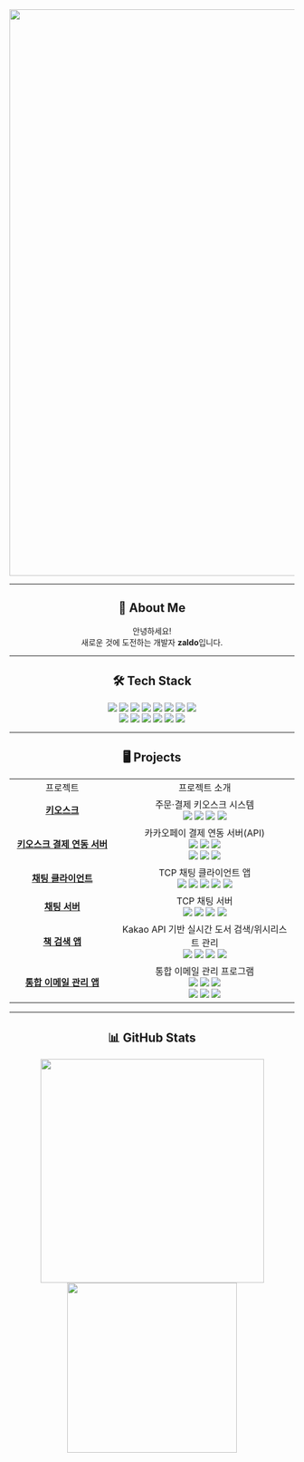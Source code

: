 <div align="center">

<img src="https://capsule-render.vercel.app/api?type=waving&color=gradient&height=160&section=header&text=Zaldo's%20GitHub&fontSize=30&fontAlignY=35" width="1000"/>

---

## 👋 About Me

안녕하세요!  
새로운 것에 도전하는 개발자 **zaldo**입니다.

---

## 🛠️ Tech Stack

<img src="https://img.shields.io/badge/C%23-239120?style=flat-square&logo=c-sharp&logoColor=white"/>
<img src="https://img.shields.io/badge/C++-00599C?style=flat-square&logo=cplusplus&logoColor=white"/>
<img src="https://img.shields.io/badge/Java-007396?style=flat-square&logo=java&logoColor=white"/>
<img src="https://img.shields.io/badge/.NET-512BD4?style=flat-square&logo=dotnet&logoColor=white"/>
<img src="https://img.shields.io/badge/Spring-6DB33F?style=flat-square&logo=spring&logoColor=white"/>
<img src="https://img.shields.io/badge/SQLite-003B57?style=flat-square&logo=sqlite&logoColor=white"/>
<img src="https://img.shields.io/badge/MySQL-4479A1?style=flat-square&logo=mysql&logoColor=white"/>
<img src="https://img.shields.io/badge/MSSQL-CC2927?style=flat-square&logo=microsoftsqlserver&logoColor=white"/>
<br>
<img src="https://img.shields.io/badge/Visual%20Studio-5C2D91?style=flat-square&logo=visualstudio&logoColor=white"/>
<img src="https://img.shields.io/badge/VSCode-007ACC?style=flat-square&logo=visualstudiocode&logoColor=white"/>
<img src="https://img.shields.io/badge/IntelliJ%20IDEA-000000?style=flat-square&logo=intellijidea&logoColor=white"/>
<img src="https://img.shields.io/badge/Eclipse-2C2255?style=flat-square&logo=eclipseide&logoColor=white"/>
<img src="https://img.shields.io/badge/Git-F05032?style=flat-square&logo=git&logoColor=white"/>
<img src="https://img.shields.io/badge/GitHub-181717?style=flat-square&logo=github&logoColor=white"/>


---
<div align="center">

## 🖥️ Projects

<table>
  <tr>
    <td align="center" width="255">
      프로젝트
    </td>
    <td align="center" width="440">
      프로젝트 소개
    </td>
  </tr>
  <tr>
    <td align="center">
      <a href="https://github.com/zaldo232/kioskApp"><b>키오스크</b></a>
    </td>
    <td align="center">
      주문·결제 키오스크 시스템<br>
      <img src="https://img.shields.io/badge/WPF-0078D7?style=flat-square&logo=windows&logoColor=white"/>
      <img src="https://img.shields.io/badge/.NET8-512BD4?style=flat-square&logo=dotnet&logoColor=white"/>
      <img src="https://img.shields.io/badge/MVVM-0052CC?style=flat-square"/>
      <img src="https://img.shields.io/badge/SQLite-003B57?style=flat-square&logo=sqlite&logoColor=white"/>
    </td>
  </tr>
  
  <tr>
    <td align="center">
      <a href="https://github.com/zaldo232/KioskPayApiServer"><b>키오스크 결제 연동 서버</b></a><br>
    </td>
    <td align="center">
      카카오페이 결제 연동 서버(API)<br>
      <img src="https://img.shields.io/badge/.NET8-512BD4?style=flat-square&logo=dotnet&logoColor=white"/>
      <img src="https://img.shields.io/badge/REST%20API-00C7AE?style=flat-square"/>
      <img src="https://img.shields.io/badge/Minimal%20API-009688?style=flat-square"/>
      <br>
      <img src="https://img.shields.io/badge/SQLite-003B57?style=flat-square&logo=sqlite&logoColor=white"/>
      <img src="https://img.shields.io/badge/KakaoPay-FFEB00?style=flat-square"/>
      <img src="https://img.shields.io/badge/Server-546E7A?style=flat-square"/>
    </td>
  </tr>
  
  <tr>
    <td align="center">
      <a href="https://github.com/zaldo232/TcpChatClient"><b>채팅 클라이언트</b></a><br>
    </td>
    <td align="center">
      TCP 채팅 클라이언트 앱 <br>
      <img src="https://img.shields.io/badge/WPF-0078D7?style=flat-square&logo=windows&logoColor=white"/>
      <img src="https://img.shields.io/badge/.NET8-512BD4?style=flat-square&logo=dotnet&logoColor=white"/>
      <img src="https://img.shields.io/badge/MVVM-0052CC?style=flat-square"/>
      <img src="https://img.shields.io/badge/TCP-228B22?style=flat-square"/>
      <img src="https://img.shields.io/badge/Socket-2962FF?style=flat-square"/>
    </td>
  </tr>
  <tr>
    <td align="center">
      <a href="https://github.com/zaldo232/TcpChatServer"><b>채팅 서버</b></a><br>
    </td>
    <td align="center">
      TCP 채팅 서버 <br>
      <img src="https://img.shields.io/badge/.NET8-512BD4?style=flat-square&logo=dotnet&logoColor=white"/>
      <img src="https://img.shields.io/badge/TCP-228B22?style=flat-square"/>
      <img src="https://img.shields.io/badge/Socket-2962FF?style=flat-square"/>
      <img src="https://img.shields.io/badge/Server-546E7A?style=flat-square"/>
    </td>
  </tr>
  <tr>
    <td align="center">
      <a href="https://github.com/zaldo232/booksearchApp"><b>책 검색 앱</b></a><br>
    </td>
    <td align="center">
      Kakao API 기반 실시간 도서 검색/위시리스트 관리<br>
      <img src="https://img.shields.io/badge/WPF-0078D7?style=flat-square&logo=windows&logoColor=white"/>
      <img src="https://img.shields.io/badge/.NET8-512BD4?style=flat-square&logo=dotnet&logoColor=white"/>
      <img src="https://img.shields.io/badge/MVVM-0052CC?style=flat-square"/>
      <img src="https://img.shields.io/badge/KakaoAPI-FFCD00?style=flat-square"/>
    </td>
  </tr>
  <tr>
    <td align="center">
      <a href="https://github.com/zaldo232/UnifiedEmail"><b>통합 이메일 관리 앱</b></a><br>     
    </td>
    <td align="center">
      통합 이메일 관리 프로그램<br>
      <img src="https://img.shields.io/badge/WPF-0078D7?style=flat-square&logo=windows&logoColor=white"/>
      <img src="https://img.shields.io/badge/.NET8-512BD4?style=flat-square&logo=dotnet&logoColor=white"/>
      <img src="https://img.shields.io/badge/MVVM-0052CC?style=flat-square"/>
      <br>
      <img src="https://img.shields.io/badge/SMTP-FF9800?style=flat-square"/>
      <img src="https://img.shields.io/badge/IMAP-1976D2?style=flat-square"/>
      <img src="https://img.shields.io/badge/POP3-388E3C?style=flat-square"/>
    </td>
  </tr>
</table>

</div>



---

## 📊 GitHub Stats

<img src="https://github-readme-stats.vercel.app/api?username=zaldo232&show_icons=true&theme=radical" width="395"/>
<img src="https://github-readme-stats.vercel.app/api/top-langs/?username=zaldo232&layout=compact&theme=radical" width="300"/>

</div>
